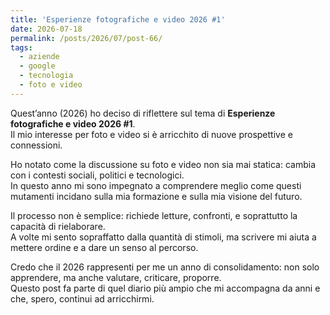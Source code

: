 ```yaml
---
title: 'Esperienze fotografiche e video 2026 #1'
date: 2026-07-18
permalink: /posts/2026/07/post-66/
tags:
  - aziende
  - google
  - tecnologia
  - foto e video
---
```


Quest’anno (2026) ho deciso di riflettere sul tema di **Esperienze fotografiche e video 2026 #1**.  
Il mio interesse per foto e video si è arricchito di nuove prospettive e connessioni.  

Ho notato come la discussione su foto e video non sia mai statica: cambia con i contesti sociali, politici e tecnologici.  
In questo anno mi sono impegnato a comprendere meglio come questi mutamenti incidano sulla mia formazione e sulla mia visione del futuro.  

Il processo non è semplice: richiede letture, confronti, e soprattutto la capacità di rielaborare.  
A volte mi sento sopraffatto dalla quantità di stimoli, ma scrivere mi aiuta a mettere ordine e a dare un senso al percorso.  

Credo che il 2026 rappresenti per me un anno di consolidamento: non solo apprendere, ma anche valutare, criticare, proporre.  
Questo post fa parte di quel diario più ampio che mi accompagna da anni e che, spero, continui ad arricchirmi.  

